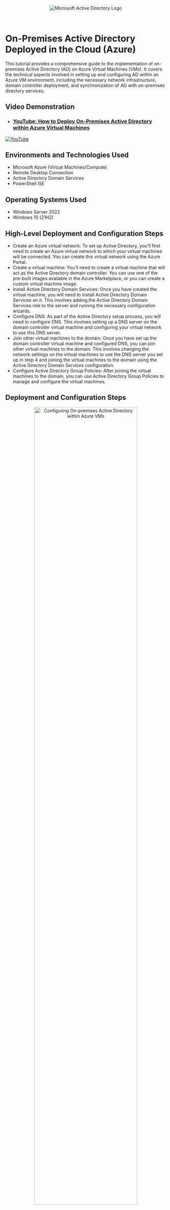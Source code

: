 </p>
<br />
<p align="center">
<img src="https://static.wixstatic.com/shapes/2ebf04_1a0a78f30bf34163afef25e7e8f6f848.svg" alt="Microsoft Active Directory Logo"/>
</p>
<br />

<h1>On-Premises Active Directory Deployed in the Cloud (Azure)</h1>
This tutorial provides a comprehensive guide to the implementation of on-premises Active Directory (AD) on Azure Virtual Machines (VMs). It covers the technical aspects involved in setting up and configuring AD within an Azure VM environment, including the necessary network infrastructure, domain controller deployment, and synchronization of AD with on-premises directory services.<br />


<h2>Video Demonstration</h2>

- ### [YouTube: How to Deploy On-Premises Active Directory within Azure Virtual Machines](https://youtu.be/lzHRxxSmQXc)

[![YouTube](https://static.wixstatic.com/media/2ebf04_d73739cd053d4595b1632b44d846170b~mv2.png)](https://youtu.be/lzHRxxSmQXc)
</p>

<h2>Environments and Technologies Used</h2>

- Microsoft Azure (Virtual Machines/Compute)
- Remote Desktop Connection
- Active Directory Domain Services
- PowerShell ISE

<h2>Operating Systems Used </h2>

- Windows Server 2022
- Windows 10 (21H2)

<h2>High-Level Deployment and Configuration Steps</h2>

- Create an Azure virtual network: To set up Active Directory, you'll first need to create an Azure virtual network to which your virtual machines will be connected. You can create this virtual network using the Azure Portal.
- Create a virtual machine: You'll need to create a virtual machine that will act as the Active Directory domain controller. You can use one of the pre-built images available in the Azure Marketplace, or you can create a custom virtual machine image.
- Install Active Directory Domain Services: Once you have created the virtual machine, you will need to install Active Directory Domain Services on it. This involves adding the Active Directory Domain Services role to the server and running the necessary configuration wizards.
- Configure DNS: As part of the Active Directory setup process, you will need to configure DNS. This involves setting up a DNS server on the domain controller virtual machine and configuring your virtual network to use this DNS server.
- Join other virtual machines to the domain: Once you have set up the domain controller virtual machine and configured DNS, you can join other virtual machines to the domain. This involves changing the network settings on the virtual machines to use the DNS server you set up in step 4 and joining the virtual machines to the domain using the Active Directory Domain Services configuration.
- Configure Active Directory Group Policies: After joining the virtual machines to the domain, you can use Active Directory Group Policies to manage and configure the virtual machines.

<h2>Deployment and Configuration Steps</h2>

<p>
<p align="center"> 
<img src="https://static.wixstatic.com/media/2ebf04_603f4353531c4e6f923ac17dad835795~mv2.png" height="80%" width="80%" alt="Configuring On-premises Active Directory within Azure VMs"/>
</p>
<p>
Step 1: Create a resource group that can be utilized on both virtual machines (VM).
</p>
<br />

<p>
<p align="center"> 
<img src="https://static.wixstatic.com/media/2ebf04_5464c352bd08402bb7c682b246726a80~mv2.png" height="80%" width="80%" alt="Configuring On-premises Active Directory within Azure VMs"/>
</p>
<p>
Step 2: Set up the domain controller running Active Directory by creating the first virtual machine with Windows Server 2022 as the image.
</p>
<br />

<p>
<p align="center"> 
<img src="https://static.wixstatic.com/media/2ebf04_c5c8268a6fbc430a9a2d1c48701e9cdc~mv2.png" height="80%" width="80%" alt="Configuring On-premises Active Directory within Azure VMs"/>
</p>
<p>
Step 3: Create a username and password for the Windows Server virtual machine, then click on "Review + Create".
</p>
<br />

<p>
<p align="center"> 
<img src="https://static.wixstatic.com/media/2ebf04_6a90fb6b8c8a4676970fc880771c3dd8~mv2.png" height="80%" width="80%" alt="Configuring On-premises Active Directory within Azure VMs"/>
</p>
<p>
Step 4: Set up the second virtual machine with Windows 10 Pro, Version 21H2, create a username and password, then click on "Review + Create".
</p>
<br />

<p>
<p align="center"> 
<img src="https://static.wixstatic.com/media/2ebf04_54d1c0b97da64f4295263c613c908d7b~mv2.png" height="80%" width="80%" alt="Configuring On-premises Active Directory within Azure VMs"/>
</p>
<p>
>**Note**:Ensure that VM2 running Windows 10 Pro is added to the same virtual network and resource group as VM1 running Windows Server, by going to the networking tab.
</p>
<br />

<p>
<p align="center"> 
<img src="https://static.wixstatic.com/media/2ebf04_abcadc2bd9a840d2bfd4c2d58fa16877~mv2.png" height="80%" width="80%" alt="Configuring On-premises Active Directory within Azure VMs"/>
</p>
<p>
Step 6: Navigate to the Azure virtual machines and select Virtual Machine 1, then click on "Networking" and choose "Network interface".
</p>
<br />

<p>
<p align="center"> 
<img src="https://static.wixstatic.com/media/2ebf04_6afd1f4b28714e52a4d435b25aa98164~mv2.png" height="80%" width="80%" alt="Configuring On-premises Active Directory within Azure VMs"/>
</p>
<p>
Step 7: Proceed to "IP Configurations" and select "ipconfig 1".
</p>
<br />

<p>
<p align="center"> 
<img src="https://static.wixstatic.com/media/2ebf04_9be41f151f394d5ca2577f7eb188e3cd~mv2.png" height="80%" width="80%" alt="Configuring On-premises Active Directory within Azure VMs"/>
</p>
<p>
Step 8: Switch the Private IP address assignment from Dynamic to Static, then select "Save".
</p>
<br />

<p>
<p align="center"> 
<img src="https://static.wixstatic.com/media/2ebf04_004b3e69435640a5ad30979a0756e40e~mv2.png" height="80%" width="80%" alt="Configuring On-premises Active Directory within Azure VMs"/>
</p>
<p>
Step 9: Use Remote Desktop Connection to connect to VM1 using its public IP address.
</p>
<br />

<p>
<p align="center"> 
<img src="https://static.wixstatic.com/media/2ebf04_0b79d63027284f9e95e7affa10c3201b~mv2.png" height="80%" width="80%" alt="Configuring On-premises Active Directory within Azure VMs"/>
</p>
<p>
Step 10: Once logged into the virtual machine, navigate to Windows Defender Firewall with Advanced Security, and click on Inbound Security Rules. Enable the following rules:
<li>Core Networking Diagnostics – ICMP Echo Request (ICMPv4-In) from <b><i>any remote address</b></i>.</li>
<li>Core Networking Diagnostics – ICMP Echo Request (ICMPv4-In) from <b><i>the local subnet</b></i>.</li>
</p>
<br />

<p>
<p align="center"> 
<img src="https://static.wixstatic.com/media/2ebf04_a4ef98e50ae54c1e92b7b4fad9f9ff70~mv2.png" height="80%" width="80%" alt="Configuring On-premises Active Directory within Azure VMs"/>
</p>
<p>
Step 11: Open Server Manager and select "Add Roles and Features."
</p>
<br />

<p>
<p align="center"> 
<img src="https://static.wixstatic.com/media/2ebf04_48b908e3f8924632b324ece872af3497~mv2.png" height="60%" width="60%" alt="Configuring On-premises Active Directory within Azure VMs"/>
</p>
<p>
Step 12: Follow the default installation settings until you reach "Server Roles." Select "Active Directory Domain Services" and click "Next."
</p>
<br />

<p>
<p align="center"> 
<img src="https://static.wixstatic.com/media/2ebf04_54771f89b17947e493a85f50579624c3~mv2.png" height="60%" width="60%" alt="Configuring On-premises Active Directory within Azure VMs"/>
</p>
<p>
Step 13: Continue with the default installation settings until the final page, then click "Install."
</p>
<br />

<p>
<p align="center"> 
<img src="https://static.wixstatic.com/media/2ebf04_0836ce5db2b74e728ee07c32528c9759~mv2.png" height="80%" width="80%" alt="Configuring On-premises Active Directory within Azure VMs"/>
</p>
<p>
Step 14: Click on the flag icon in Server Manager with the yellow warning sign and select "Promote this server to a domain controller."
</p>
<br />

<p>
<p align="center"> 
<img src="https://static.wixstatic.com/media/2ebf04_afac43aa566a45f09d21da0cbe93951c~mv2.png" height="60%" width="60%" alt="Configuring On-premises Active Directory within Azure VMs"/>
</p>
<p>
Step 15: Select "Add a new forest" and choose a domain name for the root.
</p>
<br />

<p>
<p align="center"> 
<img src="https://static.wixstatic.com/media/2ebf04_b06ff6b33d5841acabe5f406ce2a5f4c~mv2.png" height="60%" width="60%" alt="Configuring On-premises Active Directory within Azure VMs"/>
</p>
<p>
Step 16: Choose a password for Directory Services Restore Mode (DSRM).
</p>
<br />

<p>
<p align="center"> 
<img src="https://static.wixstatic.com/media/2ebf04_600036509a034aa6a24137a63add799c~mv2.png" height="60%" width="60%" alt="Configuring On-premises Active Directory within Azure VMs"/>
</p>
<p>
Step 17: Proceed with the default installation settings and click the "Install" button.
</p>
<br />

<p>
<p align="center"> 
<img src="https://static.wixstatic.com/media/2ebf04_d608270bf12e45e580b5ba70f4fdd25d~mv2.png" height="60%" width="60%" alt="Configuring On-premises Active Directory within Azure VMs"/>
</p>
<p>
Step 18: After successfully installing Active Directory Domain Services, the remote desktop connection will automatically restart.
</p>
<br />

<p>
<p align="center"> 
<img src="https://static.wixstatic.com/media/2ebf04_50ee1cb680064114b6f8441fb758f676~mv2.png" height="40%" width="40%" alt="Configuring On-premises Active Directory within Azure VMs"/>
</p>
<p>
Step 19: To log back into the virtual machine, use Remote Desktop Connection with the domain name chosen for root followed by a backslash and the username you selected for the VM. Enter the password and click on the "Ok" button.
</p>
<br />

<p>
<p align="center"> 
<img src="https://static.wixstatic.com/media/2ebf04_01b6df7404084f40b153dfdb176ef2ed~mv2.png" height="80%" width="80%" alt="Configuring On-premises Active Directory within Azure VMs"/>
</p>
<p>
Step 20: To organize users into different categories, navigate to Tools in Server Manager and select Active Directory Users and Computers.
</p>
<br />

<p>
<p align="center"> 
<img src="https://static.wixstatic.com/media/2ebf04_d422da2a5c05422e823885caf80bb74e~mv2.png" height="60%" width="60%" alt="Configuring On-premises Active Directory within Azure VMs"/>
</p>
<p>
Step 21: Create two folders named "Employees" and "Admins" by right-clicking on the created domain, select "New", then choose "Organizational Unit" in Server Manager.
</p>
<br />

<p>
<p align="center"> 
<img src="https://static.wixstatic.com/media/2ebf04_5bbadb6c32174480b67739df0d04c60a~mv2.png" height="40%" width="40%" alt="Configuring On-premises Active Directory within Azure VMs"/>
</p>
<p>
Step 22: Navigate to the newly created "Admins" folder, then select "New" and choose "User" to create a user account. that with administrative privileges.
</p>
<br />

<p>
<p align="center"> 
<img src="https://static.wixstatic.com/media/2ebf04_43ff9a5f03bb48808993b3f2f3a08c38~mv2.png" height="50%" width="50%" alt="Configuring On-premises Active Directory within Azure VMs"/>
</p>
<p>
Step 23: To give the newly created user administrative privileges, right-click on the user in the Admins folder and select Properties. Then, navigate to the "Member of" tab and click on "Add". Finally, add the user to the Domain Admins group.
</p>
<br />

<p>
<p align="center"> 
<img src="https://static.wixstatic.com/media/2ebf04_75c27af4ae794f26b4216832643916dc~mv2.png" height="40%" width="40%" alt="Configuring On-premises Active Directory within Azure VMs"/>
</p>
<p>
Step 24: After logging off, use the remote desktop connection to access the domain controller with the newly created admin user.
</p>
<br />

<p>
<p align="center"> 
<img src="https://static.wixstatic.com/media/2ebf04_2e678d71387f41089cca917b72af32ba~mv2.png" height="80%" width="80%" alt="Configuring On-premises Active Directory within Azure VMs"/>
</p>
<p>
Step 25: Return to the Azure portal on your local computer and navigate to Virtual Machine 1. Then, go to Networking and copy the NIC Private IP. Finally, update virtual machine 2's DNS to match this IP address.
</p>
<br />

<p>
<p align="center"> 
<img src="https://static.wixstatic.com/media/2ebf04_ba1e5deb73904fcda9d1a2f2cc3ae134~mv2.png" height="80%" width="80%" alt="Configuring On-premises Active Directory within Azure VMs"/>
</p>
<p>
Step 26: Navigate to the Network Interface section of virtual machine 2 in the Azure Portal.
</p>
<br />

<p>
<p align="center"> 
<img src="https://static.wixstatic.com/media/2ebf04_e9bea6246b734d9fa4ff69670f07c694~mv2.png" height="80%" width="80%" alt="Configuring On-premises Active Directory within Azure VMs"/>
</p>
<p>
Step 27: Navigate to Network Interface in the Azure Portal for virtual machine 2. Then, select DNS Servers and choose "Custom" to update the DNS Server settings with virtual machine 1's Private IP. Finally, click on "Save" to save the changes.
</p>
<br />

<p>
<p align="center"> 
<img src="https://static.wixstatic.com/media/2ebf04_dfee12c4b27e422891420c5f833c1792~mv2.png" height="80%" width="80%" alt="Configuring On-premises Active Directory within Azure VMs"/>
</p>
<p>
Step 28: Use the selected username and password during the initial setup of the Windows 10 virtual machine to re-establish a Remote Desktop Connection.
</p>
<br />

<p>
<p align="center"> 
<img src="https://static.wixstatic.com/media/2ebf04_305d1d2278f340e5acf5ae8a296d60dc~mv2.png" height="40%" width="40%" alt="Configuring On-premises Active Directory within Azure VMs"/>
</p>
<p>
Step 29: Right-click the Windows logo located in the bottom left corner of the screen, select "System", then "About", and click on "Rename this PC (advanced)" followed by "Change".
</p>
<br />

<p>
<p align="center"> 
<img src="https://static.wixstatic.com/media/2ebf04_451df308c0194308a87da5f185e707d5~mv2.png" height="80%" width="80%" alt="Configuring On-premises Active Directory within Azure VMs"/>
</p>
<p>
Step 30: Next, click on "Domain" under the "Member of" section and enter the domain name that was previously chosen for root, click "OK", and provide the username and password of the admin user.
</p>
<br />

<p>
<p align="center"> 
<img src="https://static.wixstatic.com/media/2ebf04_6ee318e0728d48588f91c1985c1265c5~mv2.png" height="30%" width="30%" alt="Configuring On-premises Active Directory within Azure VMs"/>
</p>
<p>
Step 31: In the event that the joining of VM2 to the domain controller VM1 is successful, a welcome message should be received.
</p>
<br />

<p>
<p align="center"> 
<img src="https://static.wixstatic.com/media/2ebf04_ba46d5b15472496296db24bce708108a~mv2.png" height="30%" width="30%" alt="Configuring On-premises Active Directory within Azure VMs"/>
</p>
<p>
Step 32: After successfully joining the domain controller, a machine restart will be initiated to apply the changes.
</p>
<br />

<p>
<p align="center"> 
<img src="https://static.wixstatic.com/media/2ebf04_9b2dbe93bd224bc8a00e127bbb5f8e26~mv2.png" height="80%" width="80%" alt="Configuring On-premises Active Directory within Azure VMs"/>
</p>
<p>
Step 33: To proceed, remotely connect back to VM2 using the admin user credentials, then navigate to "System", go to "About", followed by "Remote Desktop", and click on “Select users who have remote access to this PC".
</p>
<br />

<p>
<p align="center"> 
<img src="https://static.wixstatic.com/media/2ebf04_6fe1be950a75430f8eb9decc3bb7a31e~mv2.png" height="40%" width="40%" alt="Configuring On-premises Active Directory within Azure VMs"/>
</p>
<p align="center"> 
<img src="https://static.wixstatic.com/media/2ebf04_4710dd3f58c04c5dabf210b6ae01f744~mv2.png" height="40%" width="40%" alt="Configuring On-premises Active Directory within Azure VMs"/>
</p>
<p>
Step 34: Subsequently, click on "Add", enter "Domain Users", and click "OK" to grant access to <b><i>all</b></i> user accounts created in Active Directory to the domain controller.
</p>
<br />

<p>
<p align="center"> 
<img src="https://static.wixstatic.com/media/2ebf04_c7a095899b6143f49cc2ee6cbfca82ca~mv2.png" height="60%" width="60%" alt="Configuring On-premises Active Directory within Azure VMs"/>
</p>
<p>
Step 35: Launch Windows PowerShell ISE with administrator privileges to create additional user accounts.
</p>
<br />

<p>
<p align="center"> 
<img src="https://static.wixstatic.com/media/2ebf04_2319dc164f87456e81c52ff601d33804~mv2.png" height="80%" width="80%" alt="Configuring On-premises Active Directory within Azure VMs"/>
</p>
<p>
Step 36: Copy and paste the code provided in the <a href="https://github.com/stevenmnocent/configure-ad/blob/main/Code%20to%20Create%20User%20Accounts.txt">text document</a> uploaded to this tutorial into PowerShell ISE.
</p>
<br />

<p>
<p align="center"> 
<img src="https://static.wixstatic.com/media/2ebf04_582629d2c89e483f8dce9d15e0cab5e6~mv2.png" height="80%" width="80%" alt="Configuring On-premises Active Directory within Azure VMs"/>
</p>
<p>
Step 37: Open PowerShell ISE, create a new script, paste the provided code, and click the green "run script" button.
</p>
<br />

<p>
<p align="center"> 
<img src="https://static.wixstatic.com/media/2ebf04_286eff84d6f94de394014660d796c31b~mv2.png" height="80%" width="80%" alt="Configuring On-premises Active Directory within Azure VMs"/>
</p>
<p>
Step 38 – If the aforementioned steps were executed correctly, user accounts should start to generate within PowerShell.
</p>
<br />

<p>
<p align="center"> 
<img src="https://static.wixstatic.com/media/2ebf04_ba261af7adb046af8532b76ff3a88781~mv2.png" height="60%" width="60%" alt="Configuring On-premises Active Directory within Azure VMs"/>
</p>
<p>
Step 39: Launch Active Directory Users and Computers in Server Manager and observe the various accounts populating in the Employees folder.
</p>
<br />

<p>
<p align="center"> 
<img src="https://static.wixstatic.com/media/2ebf04_3dd04031bb534bd6b526152a907a30e1~mv2.png" height="80%" width="80%" alt="Configuring On-premises Active Directory within Azure VMs"/>
</p>
<p>
Step 40: Select a user account at random and try to log into virtual machine 2 using the default password assigned to all user accounts, which is "Password1".
</p>
<br />

<p>
<p align="center"> 
<img src="https://static.wixstatic.com/media/2ebf04_d78f58f24a0849af83920875e19bbb91~mv2.png" height="60%" width="60%" alt="Configuring On-premises Active Directory within Azure VMs"/>
</p>
<p align="center"> 
<img src="https://static.wixstatic.com/media/2ebf04_61d6255d81ee411e93fde25cd355a124~mv2.png" height="60%" width="60%" alt="Configuring On-premises Active Directory within Azure VMs"/>
</p>
<p>
Step 41: Once a user account on Active Directory is successfully logged in, this lab will conclude. In addition, several other account options are available, including the capability to unlock "locked" user accounts due to failed password attempts, reset passwords, disable accounts, and more.
</p>
<br />

<p align="center"><b><i>🙌💥Hard work beats talent when talent doesn't work hard. ~ Tim Notke🙌💥</b></i></p>
</p>
<br />

<p align="right"> Next: <a href="https://github.com/stevenmnocent/dns-management"
>DNS Management of A-Records, CNMAE Records and Local DNS Cache</a></p>
